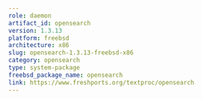 ```yaml
---
role: daemon
artifact_id: opensearch
version: 1.3.13
platform: freebsd
architecture: x86
slug: opensearch-1.3.13-freebsd-x86
category: opensearch
type: system-package
freebsd_package_name: opensearch
link: https://www.freshports.org/textproc/opensearch
---
```

